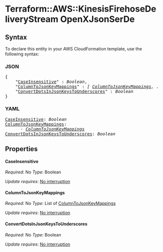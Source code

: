 # Terraform::AWS::KinesisFirehoseDeliveryStream OpenXJsonSerDe

## Syntax

To declare this entity in your AWS CloudFormation template, use the following syntax:

### JSON

<pre>
{
    "<a href="#caseinsensitive" title="CaseInsensitive">CaseInsensitive</a>" : <i>Boolean</i>,
    "<a href="#columntojsonkeymappings" title="ColumnToJsonKeyMappings">ColumnToJsonKeyMappings</a>" : <i>[ <a href="openxjsonserde-columntojsonkeymappings.md">ColumnToJsonKeyMappings</a>, ... ]</i>,
    "<a href="#convertdotsinjsonkeystounderscores" title="ConvertDotsInJsonKeysToUnderscores">ConvertDotsInJsonKeysToUnderscores</a>" : <i>Boolean</i>
}
</pre>

### YAML

<pre>
<a href="#caseinsensitive" title="CaseInsensitive">CaseInsensitive</a>: <i>Boolean</i>
<a href="#columntojsonkeymappings" title="ColumnToJsonKeyMappings">ColumnToJsonKeyMappings</a>: <i>
      - <a href="openxjsonserde-columntojsonkeymappings.md">ColumnToJsonKeyMappings</a></i>
<a href="#convertdotsinjsonkeystounderscores" title="ConvertDotsInJsonKeysToUnderscores">ConvertDotsInJsonKeysToUnderscores</a>: <i>Boolean</i>
</pre>

## Properties

#### CaseInsensitive

_Required_: No
_Type_: Boolean

_Update requires_: [No interruption](https://docs.aws.amazon.com/AWSCloudFormation/latest/UserGuide/using-cfn-updating-stacks-update-behaviors.html#update-no-interrupt)

#### ColumnToJsonKeyMappings

_Required_: No
_Type_: List of <a href="openxjsonserde-columntojsonkeymappings.md">ColumnToJsonKeyMappings</a>

_Update requires_: [No interruption](https://docs.aws.amazon.com/AWSCloudFormation/latest/UserGuide/using-cfn-updating-stacks-update-behaviors.html#update-no-interrupt)

#### ConvertDotsInJsonKeysToUnderscores

_Required_: No
_Type_: Boolean

_Update requires_: [No interruption](https://docs.aws.amazon.com/AWSCloudFormation/latest/UserGuide/using-cfn-updating-stacks-update-behaviors.html#update-no-interrupt)

